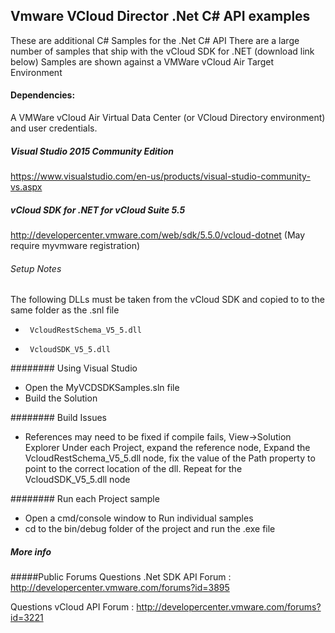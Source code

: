 

## Vmware VCloud Director .Net C# API examples

These are additional C# Samples for the .Net C# API
There are a large number of samples that ship with the vCloud SDK for .NET (download link below)
Samples are shown against a VMWare vCloud Air Target Environment

#### Dependencies:

A VMWare vCloud Air Virtual Data Center  (or VCloud Directory environment) and user credentials.

##### Visual Studio 2015 Community Edition
https://www.visualstudio.com/en-us/products/visual-studio-community-vs.aspx


##### vCloud SDK for .NET for vCloud Suite 5.5
http://developercenter.vmware.com/web/sdk/5.5.0/vcloud-dotnet
(May require myvmware registration)


###### Setup Notes

The following DLLs must be taken from the vCloud SDK and copied to to the same folder as the .snl file


-      VcloudRestSchema_V5_5.dll
-      VcloudSDK_V5_5.dll

######## Using Visual Studio
- Open the MyVCDSDKSamples.sln file
- Build the Solution

######## Build Issues
- References may need to be fixed if compile fails, View->Solution Explorer
  Under each Project, expand the reference node, 
  Expand the VcloudRestSchema_V5_5.dll node, fix the value of the Path property to point to the correct location of the dll.
  Repeat for the VcloudSDK_V5_5.dll node

######## Run each Project sample
- Open a cmd/console window to Run individual samples
- cd to the bin/debug folder of the project and run the .exe file

##### More info

#####Public Forums
Questions .Net SDK API Forum : http://developercenter.vmware.com/forums?id=3895

Questions  vCloud API Forum  : http://developercenter.vmware.com/forums?id=3221